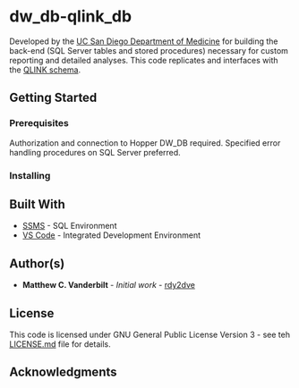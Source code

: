 # dw_db-qlink_db
Developed by the [UC San Diego Department of Medicine](http://med.ucsd.edu) for building the back-end (SQL Server tables and stored procedures) necessary for custom reporting and detailed analyses.  This code replicates and interfaces with the [QLINK schema](https://act.ucsd.edu/cgi-bin/datalink.pl/1541170715/Node14660).

## Getting Started

### Prerequisites
Authorization and connection to Hopper DW_DB required.
Specified error handling procedures on SQL Server preferred.

### Installing

## Built With
* [SSMS](https://docs.microsoft.com/en-us/sql/ssms/download-sql-server-management-studio-ssms) - SQL Environment
* [VS Code](https://code.visualstudio.com/) - Integrated Development Environment

## Author(s)
* **Matthew C. Vanderbilt** - *Initial work* - [rdy2dve](https://github.com/rdy2dve)

## License
This code is licensed under GNU General Public License Version 3 - see teh [LICENSE.md](LICENSE.md) file for details.

## Acknowledgments